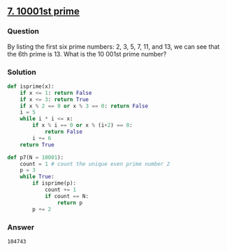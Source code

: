 ## **[7. 10001st prime](https://projecteuler.net/problem=7)**

### Question
By listing the first six prime numbers: 2, 3, 5, 7, 11, and 13, we can see that the 6th prime is 13.
What is the 10 001st prime number?

### Solution

```python
def isprime(x):
    if x <= 1: return False
    if x <= 3: return True
    if x % 2 == 0 or x % 3 == 0: return False
    i = 5
    while i * i <= x:
        if x % i == 0 or x % (i+2) == 0:
            return False
        i += 6
    return True

def p7(N = 10001):
    count = 1 # count the unique even prime number 2
    p = 3
    while True:
        if isprime(p):
            count += 1
            if count == N:
                return p
        p += 2
```

### Answer 
`104743`
